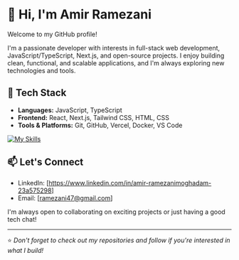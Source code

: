 # 👋 Hi, I'm Amir Ramezani

Welcome to my GitHub profile!

I'm a passionate developer with interests in full-stack web development, JavaScript/TypeScript, Next.js, and open-source projects. I enjoy building clean, functional, and scalable applications, and I'm always exploring new technologies and tools.

## 🔧 Tech Stack

- **Languages:** JavaScript, TypeScript
- **Frontend:** React, Next.js, Tailwind CSS, HTML, CSS
- **Tools & Platforms:** Git, GitHub, Vercel, Docker, VS Code

[![My Skills](https://skillicons.dev/icons?i=html,css,js,ts,react,nextjs,redux,postman,git,bootstrap)](https://skillicons.dev)

## 📫 Let's Connect

- LinkedIn: [https://www.linkedin.com/in/amir-ramezanimoghadam-23a575298]
- Email: [ramezani47@gmail.com]

I'm always open to collaborating on exciting projects or just having a good tech chat!

---

⭐️ _Don't forget to check out my repositories and follow if you're interested in what I build!_
